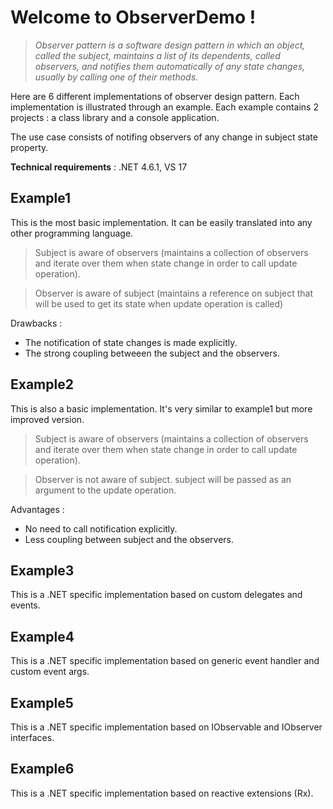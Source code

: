 # Welcome to ObserverDemo !

> *Observer pattern is a software design pattern in which an object, called the subject, maintains a list of its dependents, called observers, and notifies them automatically of any state changes, usually by calling one of their methods.*

Here are 6 different implementations of observer design pattern. Each implementation is illustrated through an example.
Each example contains 2 projects : a class library and a console application.

The use case consists of notifing observers of any change in subject state property.

**Technical requirements** : .NET 4.6.1, VS 17 

## Example1
This is the most basic implementation. It can be easily translated into any other programming language.

>Subject is aware of observers (maintains a collection of observers and iterate over them when state change in order to call update operation).

>Observer is aware of subject (maintains a reference on subject that will be used to get its state when update operation is called)

Drawbacks : 
- The notification of state changes is made explicitly.
- The strong coupling betweeen the subject and the observers.

## Example2
This is also a basic implementation. It's very similar to example1 but more improved version.

>Subject is aware of observers (maintains a collection of observers and iterate over them when state change in order to call update operation).

>Observer is not aware of subject. subject will be passed as an argument to the update operation.

Advantages :
- No need to call notification explicitly.
- Less coupling between subject and the observers.

## Example3
This is a .NET specific implementation based on custom delegates and events.

## Example4
This is a .NET specific implementation based on generic event handler and custom event args.

## Example5
This is a .NET specific implementation based on IObservable and IObserver interfaces.

## Example6
This is a .NET specific implementation based on reactive extensions (Rx).
